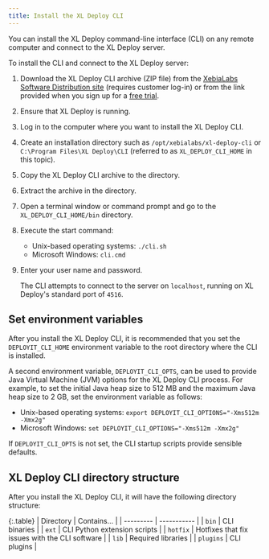 ```yaml
---
title: Install the XL Deploy CLI
---
```


You can install the XL Deploy command-line interface (CLI) on any remote computer and connect to the XL Deploy server.

To install the CLI and connect to the XL Deploy server:

1. Download the XL Deploy CLI archive (ZIP file) from the [XebiaLabs Software Distribution site](https://dist.xebialabs.com) (requires customer log-in) or from the link provided when you sign up for a [free trial](https://xebialabs.com/products/xl-deploy/trial/).
1. Ensure that XL Deploy is running.
1. Log in to the computer where you want to install the XL Deploy CLI.
1. Create an installation directory such as `/opt/xebialabs/xl-deploy-cli` or `C:\Program Files\XL Deploy\CLI` (referred to as `XL_DEPLOY_CLI_HOME` in this topic).
1. Copy the XL Deploy CLI archive to the directory.
1. Extract the archive in the directory.
2. Open a terminal window or command prompt and go to the `XL_DEPLOY_CLI_HOME/bin` directory.
3. Execute the start command:
    * Unix-based operating systems: `./cli.sh`
    * Microsoft Windows: `cli.cmd`
4. Enter your user name and password.

    The CLI attempts to connect to the server on `localhost`, running on XL Deploy's standard port of `4516`.

## Set environment variables

After you install the XL Deploy CLI, it is recommended that you set the `DEPLOYIT_CLI_HOME` environment variable to the root directory where the CLI is installed.

A second environment variable, `DEPLOYIT_CLI_OPTS`, can be used to provide Java Virtual Machine (JVM) options for the XL Deploy CLI process. For example, to set the initial Java heap size to 512 MB and the maximum Java heap size to 2 GB, set the environment variable as follows:

* Unix-based operating systems: `export DEPLOYIT_CLI_OPTIONS="-Xms512m -Xmx2g"`
* Microsoft Windows: `set DEPLOYIT_CLI_OPTIONS="-Xms512m -Xmx2g"`

If `DEPLOYIT_CLI_OPTS` is not set, the CLI startup scripts provide sensible defaults.

## XL Deploy CLI directory structure

After you install the XL Deploy CLI, it will have the following directory structure:

{:.table}
| Directory | Contains... |
| --------- | ----------- |
| `bin` | CLI binaries |
| `ext` | CLI Python extension scripts |
| `hotfix` | Hotfixes that fix issues with the CLI software |
| `lib` | Required libraries |
| `plugins` | CLI plugins |
